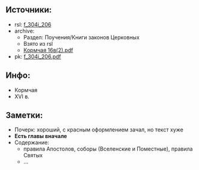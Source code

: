 ## Источники:

* rsl: [f_304i_206][rsl]
* archive:
    * Раздел: Поучения/Книги законов Церковных
    * Взято из rsl
    * [Кормчая 16в(2).pdf][archive]
* pk: [f_304i_206.pdf][pk]

## Инфо:

* Кормчая
* XVI в.

## Заметки:

* Почерк: хороший, с красным оформлением зачал, но текст хуже
* **Есть главы вначале**
* Содержание:
    * правила Апостолов, соборы (Вселенские и Поместные), правила Святых
    * ...

[rsl]: https://lib-fond.ru/lib-rgb/304-i/f-304i-206/

[archive]: https://drive.google.com/file/d/16-P-3D49S_L-3Gdth0UHffBAhV8WFNmw/view?usp=sharing

[pk]: ../../../../../pravoslavie/canons/kormchij/f_304i_206.pdf